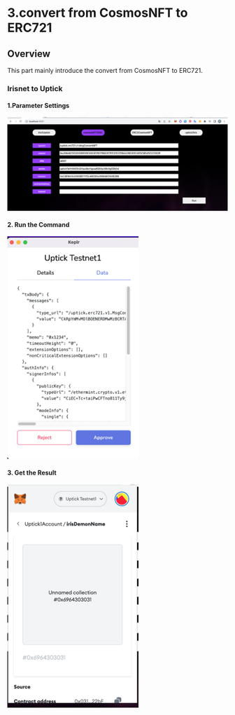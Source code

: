 # 3.convert from CosmosNFT to ERC721

## Overview

This part mainly introduce the convert from CosmosNFT to ERC721.

### Irisnet to Uptick
#### 1.Parameter Settings
![](../img/2.CosmosNFT2ERC.png)

#### 2. Run the Command
<img src="../img/2.CosmosNFT2ERCRun.png" width="300">

#### 3. Get the Result
<img src="../img/2.CosmosNFT2ERCResult.png" width="300">
